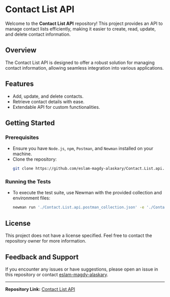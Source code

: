 # Contact List API

Welcome to the **Contact List API** repository! This project provides an API to manage contact lists efficiently, making it easier to create, read, update, and delete contact information.

## Overview

The Contact List API is designed to offer a robust solution for managing contact information, allowing seamless integration into various applications.

## Features

- Add, update, and delete contacts.
- Retrieve contact details with ease.
- Extendable API for custom functionalities.

## Getting Started

### Prerequisites
- Ensure you have `Node.js`, `npm`, `Postman`, and `Newman` installed on your machine.
- Clone the repository:
  ```bash
  git clone https://github.com/eslam-magdy-alaskary/Contact.List.api.git
  ```

### Running the Tests
- To execute the test suite, use Newman with the provided collection and environment files:
  ```bash
  newman run './Contact.List.api.postman_collection.json' -e './ContactList.postman_environment.json'
  ```

## License

This project does not have a license specified. Feel free to contact the repository owner for more information.

## Feedback and Support

If you encounter any issues or have suggestions, please open an issue in this repository or contact [eslam-magdy-alaskary](https://github.com/eslam-magdy-alaskary).

---

**Repository Link:** [Contact List API](https://github.com/eslam-magdy-alaskary/Contact.List.api)
